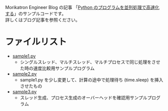 Morikatron Engineer Blog の記事 「[Python のプログラムを並列処理で高速化する](https://tech.morikatron.ai/entry/2020/03/13/100000)」のサンプルコードです。  
詳しくはブログ記事を参照ください。

# ファイルリスト
* [sample1.py](sample1.py)
  * シングルスレッド、マルチスレッド、マルチプロセスで同じ処理をさせた時の速度比較用サンプルプログラム
* [sample2.py](sample2.py)
  * sample1.py を少し変更して、計算の途中で処理待ち (time.sleep) を挿入させたもの
* [sample3.py](sample3.py)
  * スレッド生成、プロセス生成のオーバーヘッドを確認用サンプルプログラム